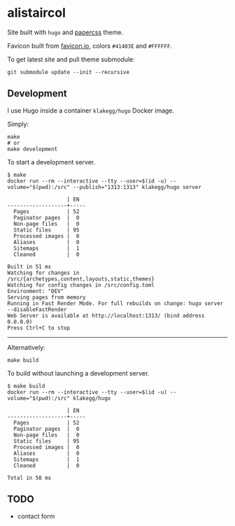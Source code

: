 # alistaircol

Site built with `hugo` and [papercss](https://themes.gohugo.io//theme/papercss-hugo-theme/) theme.

Favicon built from [favicon.io](https://favicon.io/favicon-generator/), colors `#41403E` and `#FFFFFF`.

To get latest site and pull theme submodule:

```
git submodule update --init --recursive
```

## Development

I use Hugo inside a container `klakegg/hugo` Docker image.

Simply:

```
make
# or
make development
```

To start a development server.

```
$ make
docker run --rm --interactive --tty --user=$(id -u) --volume="$(pwd):/src" --publish="1313:1313" klakegg/hugo server

                   | EN  
-------------------+-----
  Pages            | 52  
  Paginator pages  |  0  
  Non-page files   |  0  
  Static files     | 95  
  Processed images |  0  
  Aliases          |  0  
  Sitemaps         |  1  
  Cleaned          |  0  

Built in 51 ms
Watching for changes in /src/{archetypes,content,layouts,static,themes}
Watching for config changes in /src/config.toml
Environment: "DEV"
Serving pages from memory
Running in Fast Render Mode. For full rebuilds on change: hugo server --disableFastRender
Web Server is available at http://localhost:1313/ (bind address 0.0.0.0)
Press Ctrl+C to stop
```
---

Alternatively:

```
make build
```

To build without launching a development server.

```
$ make build
docker run --rm --interactive --tty --user=$(id -u) --volume="$(pwd):/src" klakegg/hugo

                   | EN  
-------------------+-----
  Pages            | 52  
  Paginator pages  |  0  
  Non-page files   |  0  
  Static files     | 95  
  Processed images |  0  
  Aliases          |  0  
  Sitemaps         |  1  
  Cleaned          |  0  

Total in 58 ms
```

## TODO

* contact form
